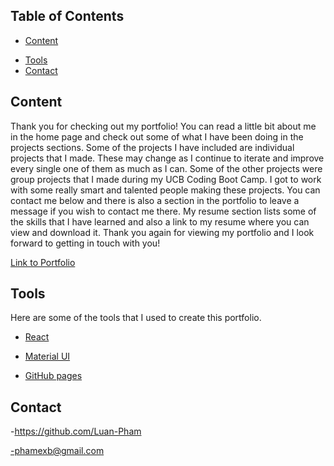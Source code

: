 ## Table of Contents

- [Content](#Content)
<!-- - [Screenshots](#Screenshots) -->
- [Tools](#Tools)
- [Contact](#Contact)

## Content

Thank you for checking out my portfolio! You can read a little bit about me in the home page and check out some of what I have been doing in the projects sections. Some of the projects I have included are individual projects that I made. These may change as I continue to iterate and improve every single one of them as much as I can. Some of the other projects were group projects that I made during my UCB Coding Boot Camp. I got to work with some really smart and talented people making these projects. You can contact me below and there is also a section in the portfolio to leave a message if you wish to contact me there. My resume section lists some of the skills that I have learned and also a link to my resume where you can view and download it. Thank you again for viewing my portfolio and I look forward to getting in touch with you!

<a href='https://luan-pham.github.io/React-Portfolio/'> Link to Portfolio </a>

## Tools

Here are some of the tools that I used to create this portfolio.

- <a href='https://reactjs.org/'> React </a>

- <a href='https://mui.com/'> Material UI </a>

- <a href='https://pages.github.com/'> GitHub pages </a>

## Contact

-https://github.com/Luan-Pham

-phamexb@gmail.com
